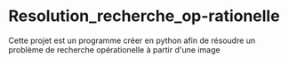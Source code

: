# Resolution_recherche_op-rationelle
Cette projet est un programme créer en python afin de résoudre un problème de recherche opérationelle   à partir d'une image
